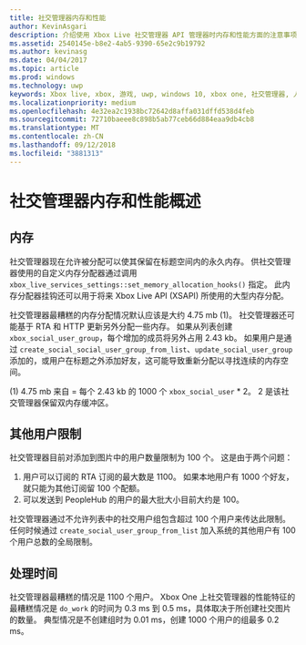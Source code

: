 ```yaml
---
title: 社交管理器内存和性能
author: KevinAsgari
description: 介绍使用 Xbox Live 社交管理器 API 管理器时内存和性能方面的注意事项。
ms.assetid: 2540145e-b8e2-4ab5-9390-65e2c9b19792
ms.author: kevinasg
ms.date: 04/04/2017
ms.topic: article
ms.prod: windows
ms.technology: uwp
keywords: Xbox live, xbox, 游戏, uwp, windows 10, xbox one, 社交管理器, 人脉
ms.localizationpriority: medium
ms.openlocfilehash: 4e32ea2c1938bc72642d8affa031dffd538d4feb
ms.sourcegitcommit: 72710baeee8c898b5ab77ceb66d884eaa9db4cb8
ms.translationtype: MT
ms.contentlocale: zh-CN
ms.lasthandoff: 09/12/2018
ms.locfileid: "3881313"
---
```

# <a name="social-manager-memory-and-performance-overview"></a>社交管理器内存和性能概述

## <a name="memory"></a>内存
社交管理器现在允许被分配可以使其保留在标题空间内的永久内存。 供社交管理器使用的自定义内存分配器通过调用 `xbox_live_services_settings::set_memory_allocation_hooks()` 指定。 此内存分配器挂钩还可以用于将来 Xbox Live API (XSAPI) 所使用的大型内存分配。

社交管理器最糟糕的内存分配情况默认应该是大约 4.75 mb (1)。 社交管理器还可能基于 RTA 和 HTTP 更新另外分配一些内存。 如果从列表创建 `xbox_social_user_group`，每个增加的成员将另外占用 2.43 kb。 如果用户是通过 `create_social_social_user_group_from_list`、`update_social_user_group` 添加的，或用户在标题之外添加好友，这可能导致重新分配以寻找连续的内存空间。

(1) 4.75 mb 来自 = 每个 2.43 kb 的 1000 个 `xbox_social_user` * 2。 2 是该社交管理器保留双内存缓冲区。

## <a name="additional-user-limits"></a>其他用户限制
社交管理器目前对添加到图片中的用户数量限制为 100 个。 这是由于两个问题：

1. 用户可以订阅的 RTA 订阅的最大数是 1100。 如果本地用户有 1000 个好友，就只能为其他订阅留 100 个配额。
2. 可以发送到 PeopleHub 的用户的最大批大小目前大约是 100。

社交管理器通过不允许列表中的社交用户组包含超过 100 个用户来传达此限制。 任何时候通过 `create_social_user_group_from_list` 加入系统的其他用户有 100 个用户总数的全局限制。

## <a name="processing-time"></a>处理时间
社交管理器最糟糕的情况是 1100 个用户。 Xbox One 上社交管理器的性能特征的最糟糕情况是 `do_work` 的时间为 0.3 ms 到 0.5 ms，具体取决于所创建社交图片的数量。 典型情况是不创建组时为 0.01 ms，创建 1000 个用户的组最多 0.2 ms。
